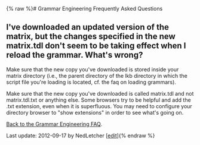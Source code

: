{% raw %}# Grammar Engineering Frequently Asked Questions

## I've downloaded an updated version of the matrix, but the changes specified in the new matrix.tdl don't seem to be taking effect when I reload the grammar. What's wrong?

Make sure that the new copy you've downloaded is stored inside your
matrix directory (i.e., the parent directory of the lkb directory in
which the script file you're loading is located, cf. the faq on loading
grammars).

Make sure that the new copy you've downloaded is called matrix.tdl and
not matrix.tdl.txt or anything else. Some browsers try to be helpful and
add the .txt extension, even when it is superfluous. You may need to
configure your directory browser to "show extensions" in order to see
what's going on.

[Back to the Grammar Engineering FAQ](/GrammarEngineeringFaq).

Last update: 2012-09-17 by NedLetcher [[edit](https://github.com/delph-in/docs/wiki/GeFaqTdlTxt/_edit)]{% endraw %}